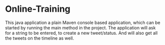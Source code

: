 # Online-Training
This java application a plain Maven console based application, which can be started by running the main method in the project. The application will ask for a string to be entered, to create a new tweet/status. And will also get all the tweets on the timeline as well.
